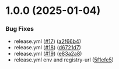 # 1.0.0 (2025-01-04)


### Bug Fixes

* release.yml ([#17](https://github.com/NgPlatform/ngrx-extension/issues/17)) ([a2f66b4](https://github.com/NgPlatform/ngrx-extension/commit/a2f66b4b940fffa51b3af28aa046c65618573a30))
* release.yml ([#18](https://github.com/NgPlatform/ngrx-extension/issues/18)) ([d6721d7](https://github.com/NgPlatform/ngrx-extension/commit/d6721d7e818cb84c62b5660fea0ce2dc7e203853))
* release.yml ([#19](https://github.com/NgPlatform/ngrx-extension/issues/19)) ([e83a2a8](https://github.com/NgPlatform/ngrx-extension/commit/e83a2a86467be6047b305887ffcb08266f177629))
* release.yml env and registry-url ([5f1efe5](https://github.com/NgPlatform/ngrx-extension/commit/5f1efe5664a14f28a2b015b05e3480c1153ef15e))
